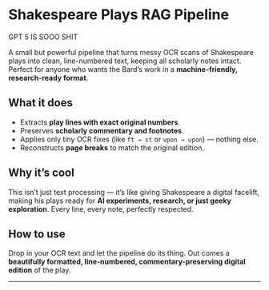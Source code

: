 # Shakespeare Plays RAG Pipeline

GPT 5 IS SOOO SHIT

A small but powerful pipeline that turns messy OCR scans of Shakespeare plays into clean, line-numbered text, keeping all scholarly notes intact. Perfect for anyone who wants the Bard’s work in a **machine-friendly, research-ready format**.

## What it does
- Extracts **play lines with exact original numbers**.  
- Preserves **scholarly commentary and footnotes**.  
- Applies only tiny OCR fixes (like `ft → st` or `vpon → upon`) — nothing else.  
- Reconstructs **page breaks** to match the original edition.  

## Why it’s cool
This isn’t just text processing — it’s like giving Shakespeare a digital facelift, making his plays ready for **AI experiments, research, or just geeky exploration**. Every line, every note, perfectly respected.  

## How to use
Drop in your OCR text and let the pipeline do its thing. Out comes a **beautifully formatted, line-numbered, commentary-preserving digital edition** of the play.  

---

